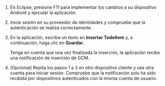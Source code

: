 
1. En Eclipse, presione F11 para implementar los cambios a su dispositivo Android y ejecutar la aplicación.

2. Inicie sesión en su proveedor de identidades y compruebe que la autenticación se realiza correctamente.

3. En la aplicación, escriba un texto en **Insertar TodoItem** y, a continuación, haga clic en **Guardar**.

   	Tenga en cuenta que una vez finalizada la inserción, la aplicación recibe una notificación de inserción de GCM.

4. (Opcional) Repita los pasos 1 a 3 en otro dispositivo cliente y use otra cuenta para iniciar sesión. Compruebe que la notificación solo ha sido recibida por dispositivos autenticados con la misma cuenta de usuario.

<!---HONumber=July15_HO2-->